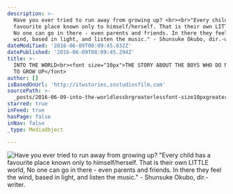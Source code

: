 ```yaml
---
description: >-
  Have you ever tried to run away from growing up? <br><br>"Every child has a
  favourite place known only to himself/herself. That is their own LITTLE world,
  No one can go in there - even parents and friends. In there they feel the
  wind, based in light, and listen the music." - Shunsuke Okubo, dir.-writer.
dateModified: '2016-06-09T08:09:45.032Z'
datePublished: '2016-06-09T08:09:45.294Z'
title: >-
  INTO THE WORLD<br><font size="10px">THE STORY ABOUT THE BOYS WHO DO NOT WANT
  TO GROW UP</font>
author: []
isBasedOnUrl: 'http://itwstories.sostudiosfilm.com'
sourcePath: >-
  _posts/2016-06-09-into-the-worldlessbrgreaterlessfont-size10pxgreaterthe-story-about-the-boys.md
starred: true
inFeed: true
hasPage: false
inNav: false
_type: MediaObject

---
```

![Have you ever tried to run away from growing up? <br><br>"Every child has a favourite place known only to himself/herself. That is their own LITTLE world, No one can go in there - even parents and friends. In there they feel the wind, based in light, and listen the music." - Shunsuke Okubo, dir.-writer.](https://the-grid-user-content.s3-us-west-2.amazonaws.com/99db2d44-9164-425a-a20b-11d3e93e8d11.jpg)